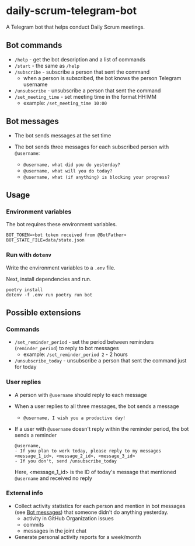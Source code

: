 # daily-scrum-telegram-bot

A Telegram bot that helps conduct Daily Scrum meetings.

## Bot commands

- `/help` - get the bot description and a list of commands
- `/start` - the same as `/help`
- `/subscribe` - subscribe a person that sent the command
  - when a person is subscribed, the bot knows the person Telegram username
- `/unsubscribe` - unsubscribe a person that sent the command
- `/set_meeting_time` - set meeting time in the format HH:MM
  - example: `/set_meeting_time 10:00`


## Bot messages

- The bot sends messages at the set time
- The bot sends three messages for each subscribed person with `@username`:

  - `@username, what did you do yesterday?`
  - `@username, what will you do today?`
  - `@username, what (if anything) is blocking your progress?`

## Usage

### Environment variables

The bot requires these environment variables.

```console
BOT_TOKEN=<bot token received from @BotFather>
BOT_STATE_FILE=data/state.json
```

### Run with `dotenv`

Write the environment variables to a `.env` file.

Next, install dependencies and run.

```console
poetry install
dotenv -f .env run poetry run bot
```

## Possible extensions

### Commands

- `/set_reminder_period` - set the period between reminders (`reminder_period`) to reply to bot messages
  - example: `/set_reminder_period 2` - 2 hours
- `/unsubscribe_today` - unsubscribe a person that sent the command just for today

### User replies

- A person with `@username` should reply to each message
- When a user replies to all three messages, the bot sends a message
  - `@username, I wish you a productive day!`
- If a user with `@username` doesn't reply within the reminder period, the bot sends a reminder

    ```text
    @username,
    - If you plan to work today, please reply to my messages <message_1_id>, <message_2_id>, <message_3_id>
    - If you don't, send /unsubscribe_today
    ```

    Here, <message_1_id> is the ID of today's message that mentioned `@username` and received no reply

### External info

- Collect activity statistics for each person and mention in bot messages (see [Bot messages](#bot-messages)) that someone didn't do anything yesterday.
  - activity in GitHub Organization issues
  - commits
  - messages in the joint chat
- Generate personal activity reports for a week/month
